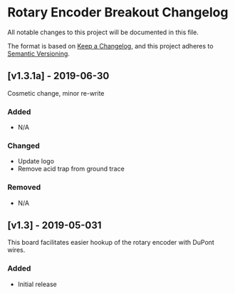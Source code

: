 # Rotary Encoder Breakout Changelog
All notable changes to this project will be documented in this file.

The format is based on [Keep a Changelog](https://keepachangelog.com/en/1.0.0/),
and this project adheres to [Semantic Versioning](https://semver.org/spec/v2.0.0.html).

## [v1.3.1a] - 2019-06-30
Cosmetic change, minor re-write

### Added
 - N/A

### Changed
- Update logo
- Remove acid trap from ground trace

### Removed
 - N/A

## [v1.3] - 2019-05-031
This board facilitates easier hookup of the rotary encoder with DuPont wires.
### Added
- Initial release
